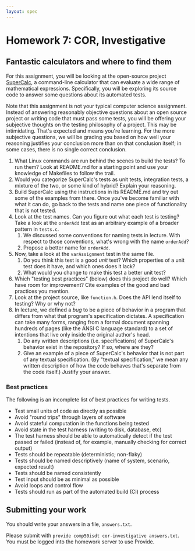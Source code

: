 ```yaml
---
layout: spec
---
```

# Homework 7: COR, Investigative

<!-- A data structures assignment called "Fantastic BSTs..." would be awesome -->
## Fantastic calculators and where to find them

For this assignment, you will be looking at the open-source project
[SuperCalc](https://github.com/cs50isdt/SuperCalc), a command-line
calculator that can evaluate a wide range of mathematical expressions.
Specifically, you will be exploring its source code to answer some questions
about its automated tests.

Note that this assignment is not your typical computer science assignment.
Instead of answering reasonably objective questions about an open source
project or writing code that must pass some tests, you will be offering your
subjective thoughts on the testing philosophy of a project. This may be
intimidating. That's expected and means you're learning. For the more
subjective questions, we will be grading you based on how well your reasoning
justifies your conclusion more than on that conclusion itself; in some cases,
there is no single correct conclusion.

1. What Linux commands are run behind the scenes to build the tests? To run
   them? Look at README.md for a starting point and use your knowledge of
   Makefiles to follow the trail.
2. Would you categorize SuperCalc's tests as unit tests, integration tests, a
   mixture of the two, or some kind of hybrid? Explain your reasoning.
3. Build SuperCalc using the instructions in its README.md and try out some of
   the examples from there. Once you've become familiar with what it can do, go
   back to the tests and name one piece of functionality that is not tested.
4. Look at the test names. Can you figure out what each test is testing? Take a
   look at the `orderAdd` test as an arbitrary example of a broader pattern in
   `tests.c`.
   1. We discussed some conventions for naming tests in lecture. With respect
      to those conventions, what's wrong with the name `orderAdd`?
   2. Propose a better name for `orderAdd`.
5. Now, take a look at the `varAssignment` test in the same file.
   1. Do you think this test is a good *unit* test? Which properties of a unit
      test does it have, and which ones does it lack?
   2. What would you change to make this test a better unit test?
6. Which "testing best practices" (below) does this project do well? Which have
   room for improvement? Cite examples of the good and bad practices you
   mention.
7. Look at the project source, like `function.h`. Does the API lend itself to
   testing? Why or why not?
8. In lecture, we defined a *bug* to be a piece of behavior in a program that
   differs from what that program's specification dictates. A specification can
   take many forms, ranging from a formal document spanning hundreds of pages
   (like the ANSI C language standard) to a set of intentions that live only
   inside the original author's head.
   1. Do any written descriptions (i.e. specifications) of SuperCalc's behavior
      exist in the repository? If so, where are they?
   2. Give an example of a piece of SuperCalc's behavior that is not part of
      any textual specification. (By "textual specification," we mean any
      written description of how the code behaves that's separate from the code
      itself.) Justify your answer.

### Best practices

The following is an incomplete list of best practices for writing tests.

* Test small units of code as directly as possible
* Avoid "round trips" through layers of software
* Avoid stateful computation in the functions being tested
* Avoid state in the test harness (writing to disk, database, etc)
* The test harness should be able to automatically detect if the test passed or
  failed (instead of, for example, manually checking for correct output)
* Tests should be repeatable (deterministic; non-flaky)
* Tests should be named descriptively (name of system, scenario, expected
  result)
* Tests should be named consistently
* Test input should be as minimal as possible
* Avoid loops and control flow
* Tests should run as part of the automated build (CI) process

## Submitting your work

You should write your answers in a file, `answers.txt`.

Please submit with `provide comp50isdt cor-investigative answers.txt`. You must
be logged into the homework server to use Provide.

